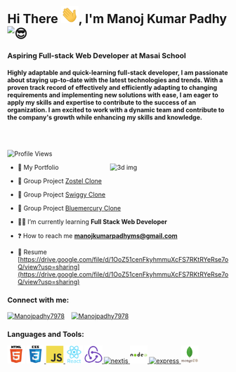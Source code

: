 <!--### Hi there 👋


**Manojkumar7978/Manojkumar7978** is a ✨ _special_ ✨ repository because its `README.md` (this file) appears on your GitHub profile.

Here are some ideas to get you started:

- 🔭 I’m currently working on ...
- 🌱 I’m currently learning ...
- 👯 I’m looking to collaborate on ...
- 🤔 I’m looking for help with ...
- 💬 Ask me about ...
- 📫 How to reach me: ...
- 😄 Pronouns: ...
- ⚡ Fun fact: ...
-->

<h1 align="left">Hi There <img width="40px" 
src="https://raw.githubusercontent.com/ABSphreak/ABSphreak/master/gifs/Hi.gif" alt="👋"/>, 
I'm Manoj Kumar Padhy <img width="45px" src="https://camo.githubusercontent.com/d3359cb00ab0b5ed8f2e1fe3fceb4fbaf3b614340f8c0db99c17b9f50b351770/68747470733a2f2f656d6f6a69732e736c61636b6d6f6a69732e636f6d2f656d6f6a69732f696d616765732f313533313834393433302f343234362f626c6f622d73756e676c61737365732e6769663f31353331383439343330"
alt="😎"/>
</h1>
<h3 align="left">Aspiring Full-stack Web Developer at Masai School</h3>
<h4>Highly adaptable and quick-learning full-stack developer, I am passionate about staying up-to-date with the latest technologies and trends. With a proven track record of effectively and efficiently adapting to changing requirements and implementing new solutions with ease, I am eager to apply my skills and expertise to contribute to the success of an organization. I am excited to work with a dynamic team and contribute to the company's growth while enhancing my skills and knowledge.</h4>
</br>
</br>

![Profile Views](https://komarev.com/ghpvc/?username=Manojkumar7978)

<img align="right" width="270px"  src="https://user-images.githubusercontent.com/104199818/195697121-4d08fe1c-c830-4feb-82e3-c3d5d3e246c9.png" alt="3d img"/>

- 💼 My Portfolio 

- 🤝 Group Project  [Zostel Clone](https://github.com/Manojkumar7978/zostelclone)

- 🤝 Group Project  [Swiggy Clone](https://github.com/shaad72345/SwiggyClone) 

- 🤝 Group Project  [Bluemercury Clone](https://github.com/seakash1204/bluemercury_clone) 

- 👨‍💻 I’m currently learning **Full Stack Web Developer**

- ❓ How to reach me **manojkumarpadhyms@gmail.com**

- 📄 Resume [https://drive.google.com/file/d/1OoZ51cenFkyhmmuXcFS7RKtRYeRse7oQ/view?usp=sharing](https://drive.google.com/file/d/1OoZ51cenFkyhmmuXcFS7RKtRYeRse7oQ/view?usp=sharing)

<h3 align="left">Connect with me:</h3>
<p align="left">
<a href="https://www.linkedin.com/in/manoj-padhy-755b0b1b3?lipi=urn%3Ali%3Apage%3Ad_flagship3_profile_view_base_contact_details%3BaccJcnZrRrivmMXifxfN0A%3D%3D" target="blank"><img align="center" src="https://raw.githubusercontent.com/rahuldkjain/github-profile-readme-generator/master/src/images/icons/Social/linked-in-alt.svg" alt="Manojpadhy7978" height="30" width="40" /></a>&nbsp;&nbsp;&nbsp;
<a href="https://leetcode.com/Manojkumar7978/" target="blank"><img align="center" src="https://leetcode.com/_next/static/images/logo-dark-c96c407d175e36c81e236fcfdd682a0b.png" alt="Manojpadhy7978" height="" width="33" /></a>
</p>


<h3 align="left">Languages and Tools:</h3>

<p align="left" marginLeft="15px"
<a href="https://www.w3.org/html/" target="_blank" rel="noreferrer"> <img src="https://raw.githubusercontent.com/devicons/devicon/master/icons/html5/html5-original-wordmark.svg" alt="html5" width="40" height="40"/> </a>
<a href="https://www.w3schools.com/css/" target="_blank" rel="noreferrer"> <img src="https://raw.githubusercontent.com/devicons/devicon/master/icons/css3/css3-original-wordmark.svg" alt="css3" width="40" height="40" marginleft="40"/> </a> 
<a href="https://developer.mozilla.org/en-US/docs/Web/JavaScript" target="_blank" rel="noreferrer"> <img src="https://raw.githubusercontent.com/devicons/devicon/master/icons/javascript/javascript-original.svg" alt="javascript" width="40" height="40" marginleft="40"/> </a> 
<a href="https://reactjs.org/" target="_blank" rel="noreferrer"> <img src="https://raw.githubusercontent.com/devicons/devicon/master/icons/react/react-original-wordmark.svg" alt="react" width="40" height="40" marginleft="40"/></a>
<a href="https://redux.js.org" target="_blank" rel="noreferrer"> <img src="https://raw.githubusercontent.com/devicons/devicon/master/icons/redux/redux-original.svg" alt="redux" width="40" height="40" marginleft="40"/> </a>
<a href="https://nextjs.org/" target="_blank" rel="noreferrer"> <img src="https://www.svgrepo.com/show/354113/nextjs-icon.svg" alt="nextjs" width="40" height="40" marginleft="40"/> </a> 
<a href="https://nodejs.org" target="_blank" rel="noreferrer"> <img src="https://raw.githubusercontent.com/devicons/devicon/master/icons/nodejs/nodejs-original-wordmark.svg" alt="nodejs" width="40" height="40" marginleft="40"/> </a> 
<a href="https://expressjs.com" target="_blank" rel="noreferrer"> <img src="https://www.vectorlogo.zone/logos/expressjs/expressjs-ar21.png" alt="express" width="40" height="40" marginleft="40"/> </a>   
<a href="https://www.mongodb.com/" target="_blank" rel="noreferrer"> <img src="https://raw.githubusercontent.com/devicons/devicon/master/icons/mongodb/mongodb-original-wordmark.svg" alt="mongodb" width="40" height="40" marginleft="40"/> </a> 
</p>



